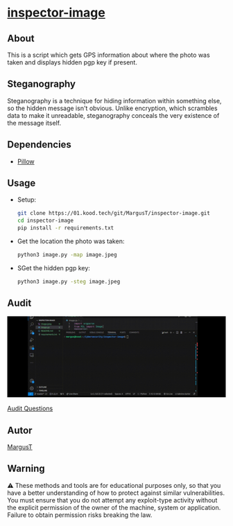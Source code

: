 # [inspector-image](https://github.com/01-edu/public/tree/master/subjects/cybersecurity/inspector-image)

## About

This is a script which gets GPS information about where the photo was taken and displays hidden pgp key if present.

## Steganography

Steganography is a technique for hiding information within something else, so the hidden message isn't obvious. Unlike encryption, which scrambles data to make it unreadable, steganography conceals the very existence of the message itself.

## Dependencies

- [Pillow](https://python-pillow.org/)

## Usage

- Setup:   
     ```bash
     git clone https://01.kood.tech/git/MargusT/inspector-image.git
     cd inspector-image
     pip install -r requirements.txt
- Get the location the photo was taken: 
    ```bash
    python3 image.py -map image.jpeg
- SGet the hidden pgp key:
    ```bash
    python3 image.py -steg image.jpeg

## Audit
<img src="inspector.gif" width="1400"> 

 [Audit Questions](https://github.com/01-edu/public/tree/master/subjects/cybersecurity/inspector-image/audit)


## Autor
[MargusT](https://01.kood.tech/git/MargusT)

## Warning
⚠️ These methods and tools are for educational purposes only, so that you have a better understanding of how to protect against similar vulnerabilities. You must ensure that you do not attempt any exploit-type activity without the explicit permission of the owner of the machine, system or application. Failure to obtain permission risks breaking the law.